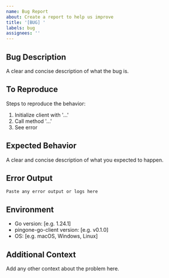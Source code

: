 ```yaml
---
name: Bug Report
about: Create a report to help us improve
title: '[BUG] '
labels: bug
assignees: ''
---
```


## Bug Description
A clear and concise description of what the bug is.

## To Reproduce
Steps to reproduce the behavior:
1. Initialize client with '...'
2. Call method '...'
3. See error

## Expected Behavior
A clear and concise description of what you expected to happen.

## Error Output
```
Paste any error output or logs here
```

## Environment
- Go version: [e.g. 1.24.1]
- pingone-go-client version: [e.g. v0.1.0]
- OS: [e.g. macOS, Windows, Linux]

## Additional Context
Add any other context about the problem here.
